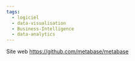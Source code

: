 ```yaml
---
tags:
  - logiciel
  - data-visualisation
  - Business-Intelligence
  - data-analytics
---
```

Site web https://github.com/metabase/metabase